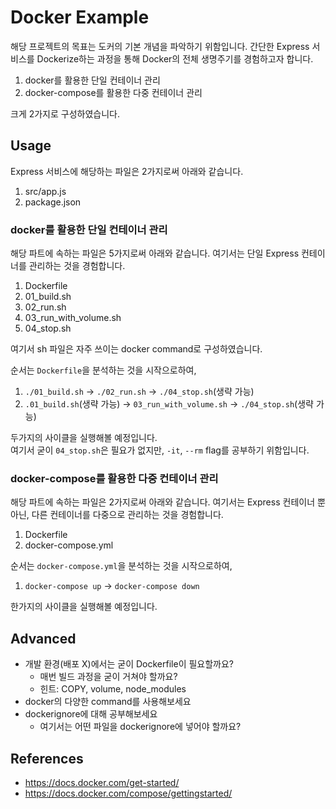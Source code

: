 # Docker Example

해당 프로젝트의 목표는 도커의 기본 개념을 파악하기 위함입니다.
간단한 Express 서비스를 Dockerize하는 과정을 통해 Docker의 전체 생명주기를 경험하고자 합니다.

1. docker를 활용한 단일 컨테이너 관리
2. docker-compose를 활용한 다중 컨테이너 관리

크게 2가지로 구성하였습니다.

## Usage

Express 서비스에 해당하는 파일은 2가지로써 아래와 같습니다.

1. src/app.js
2. package.json

### docker를 활용한 단일 컨테이너 관리

해당 파트에 속하는 파일은 5가지로써 아래와 같습니다.
여기서는 단일 Express 컨테이너를 관리하는 것을 경험합니다.

1. Dockerfile
2. 01_build.sh
3. 02_run.sh
4. 03_run_with_volume.sh
5. 04_stop.sh

여기서 sh 파일은 자주 쓰이는 docker command로 구성하였습니다.

순서는 `Dockerfile`을 분석하는 것을 시작으로하여,

1. `./01_build.sh` -> `./02_run.sh` -> `./04_stop.sh`(생략 가능)
2. `.01_build.sh`(생략 가능) -> `03_run_with_volume.sh` -> `./04_stop.sh`(생략 가능)

두가지의 사이클을 실행해볼 예정입니다.  
여기서 굳이 `04_stop.sh`은 필요가 없지만, `-it`, `--rm` flag를 공부하기 위함입니다.

### docker-compose를 활용한 다중 컨테이너 관리

해당 파트에 속하는 파일은 2가지로써 아래와 같습니다.
여기서는 Express 컨테이너 뿐 아닌, 다른 컨테이너를 다중으로 관리하는 것을 경험합니다.

1. Dockerfile
2. docker-compose.yml

순서는 `docker-compose.yml`을 분석하는 것을 시작으로하여,

1. `docker-compose up` -> `docker-compose down`

한가지의 사이클을 실행해볼 예정입니다.

## Advanced

- 개발 환경(배포 X)에서는 굳이 Dockerfile이 필요할까요?
  - 매번 빌드 과정을 굳이 거쳐야 할까요?
  - 힌트: COPY, volume, node_modules
- docker의 다양한 command를 사용해보세요
- dockerignore에 대해 공부해보세요
  - 여기서는 어떤 파일을 dockerignore에 넣어야 할까요?

## References

- https://docs.docker.com/get-started/
- https://docs.docker.com/compose/gettingstarted/
